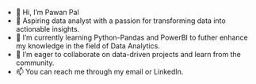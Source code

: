 - 👋 Hi, I’m Pawan Pal
- 👀 Aspiring data analyst with a passion for transforming data into actionable insights. 
- 🌱 I’m currently learning Python-Pandas and PowerBI to futher enhance my knowledge in the field of Data Analytics.
- 💞️ I’m eager to collaborate on data-driven projects and learn from the community.
- 📫 You can reach me through my email or LinkedIn.

<!---
Pawan-Paul/Pawan-Paul is a ✨ special ✨ repository because its `README.md` (this file) appears on your GitHub profile.
You can click the Preview link to take a look at your changes.
--->
